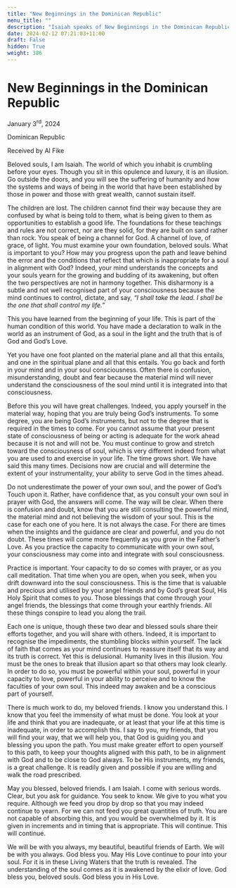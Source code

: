 ```yaml
---
title: "New Beginnings in the Dominican Republic"
menu_title: ""
description: "Isaiah speaks of New Beginnings in the Dominican Republic"
date: 2024-02-12 07:21:03+11:00
draft: False
hidden: True
weight: 386
---
```

# New Beginnings in the Dominican Republic

January 3<sup>rd</sup>, 2024

Dominican Republic

Received by Al Fike 

Beloved souls, I am Isaiah. The world of which you inhabit is crumbling before your eyes. Though you sit in this opulence and luxury, it is an illusion. Go outside the doors, and you will see the suffering of humanity and how the systems and ways of being in the world that have been established by those in power and those with great wealth, cannot sustain itself. 

The children are lost. The children cannot find their way because they are confused by what is being told to them, what is being given to them as opportunities to establish a good life. The foundations for these teachings and rules are not correct, nor are they solid, for they are built on sand rather than rock. 
You speak of being a channel for God. A channel of love, of grace, of light. You must examine your own foundation, beloved souls. What is important to you? How may you progress upon the path and leave behind the error and the conditions that reflect that which is inappropriate for a soul in alignment with God? 
Indeed, your mind understands the concepts and your souls yearn for the growing and budding of its awakening, but often the two perspectives are not in harmony together. This disharmony is a subtle and not well recognised part of your consciousness because the mind continues to control, dictate, and say, *“I shall take the lead. I shall be the one that shall control my life.”* 

This you have learned from the beginning of your life. This is part of the human condition of this world. You have made a declaration to walk in the world as an instrument of God, as a soul in the light and the truth that is of God and God’s Love. 

Yet you have one foot planted on the material plane and all that this entails, and one in the spiritual plane and all that this entails. You go back and forth in your mind and in your soul consciousness. Often there is confusion, misunderstanding, doubt and fear because the material mind will never understand the consciousness of the soul mind until it is integrated into that consciousness. 

Before this you will have great challenges. Indeed, you apply yourself in the material way, hoping that you are truly being God’s instruments. To some degree, you are being God’s instruments, but not to the degree that is required in the times to come. For you cannot assume that your present state of consciousness of being or acting is adequate for the work ahead because it is not and will not be. You must continue to grow and stretch toward the consciousness of soul, which is very different indeed from what you are used to and exercise in your life. The time grows short. We have said this many times. Decisions now are crucial and will determine the extent of your instrumentality, your ability to serve God in the times ahead. 

Do not underestimate the power of your own soul, and the power of God’s Touch upon it. Rather, have confidence that, as you consult your own soul in prayer with God, the answers will come. The way will be clear. When there is confusion and doubt, know that you are still consulting the powerful mind, the material mind and not believing the wisdom of your soul. This is the case for each one of you here. It is not always the case. For there are times when the insights and the guidance are clear and powerful, and you do not doubt. These times will come more frequently as you grow in the Father’s Love. As you practice the capacity to communicate with your own soul, your consciousness may come into and integrate with soul consciousness. 

Practice is important. Your capacity to do so comes with prayer, or as you call meditation. That time when you are open, when you seek, when you drift downward into the soul consciousness. This is the time that is valuable and precious and utilised by your angel friends and by God’s great Soul, His Holy Spirit that comes to you. Those blessings that come through your angel friends, the blessings that come through your earthly friends. All these things conspire to lead you along the trail. 

Each one is unique, though these two dear and blessed souls share their efforts together, and you will share with others. Indeed, it is important to recognise the impediments, the stumbling blocks within yourself. The lack of faith that comes as your mind continues to reassure itself that its way and its truth is correct. Yet this is delusional. Humanity lives in this illusion. You must be the ones to break that illusion apart so that others may look clearly. In order to do so, you must be powerful within your soul, powerful in your capacity to love, powerful in your ability to perceive and to know the faculties of your own soul. This indeed may awaken and be a conscious part of yourself. 

There is much work to do, my beloved friends. I know you understand this. I know that you feel the immensity of what must be done. You look at your life and think that you are inadequate, or at least that your life at this time is inadequate, in order to accomplish this. I say to you, my friends, that you will find your way, that we will help you, that God is guiding you and blessing you upon the path. You must make greater effort to open yourself to this path, to keep your thoughts aligned with this path, to be in alignment with God and to be close to God always. To be His instruments, my friends, is a great challenge. It is readily given and possible if you are willing and walk the road prescribed. 

May you blessed, beloved friends. I am Isaiah. I come with serious words. Clear, but you ask for guidance. You seek to know. We give to you what you require. Although we feed you drop by drop so that you may indeed continue to yearn. For we can not feed you great quantities of truth. You are not capable of absorbing this, and you would be overwhelmed by it. It is given in increments and in timing that is appropriate. This will continue. This will continue. 

We will be with you always, my beautiful, beautiful friends of Earth. We will be with you always. God bless you. May His Love continue to pour into your soul. For it is in these Living Waters that the truth is revealed. The understanding of the soul comes as it is awakened by the elixir of love. God bless you, beloved souls. God bless you in His Love.